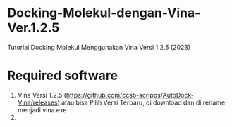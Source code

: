 # Docking-Molekul-dengan-Vina-Ver.1.2.5
Tutorial Docking Molekul Menggunakan Vina Versi 1.2.5 (2023)


# Required software
1. Vina Versi 1.2.5 (https://github.com/ccsb-scripps/AutoDock-Vina/releases) atau bisa Pilih Versi Terbaru, di download dan di rename menjadi vina.exe
2. 
